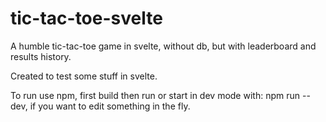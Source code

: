 # tic-tac-toe-svelte
A humble tic-tac-toe game in svelte, without db, but with leaderboard and results history.

Created to test some stuff in svelte.

To run use npm, first build then run or start in dev mode with: npm run --dev, if you want to edit something in the fly.
